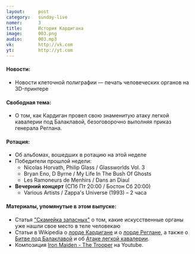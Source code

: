 ```yaml
---
layout:     post
category:   sunday-live
nomer:      3
title:      История Кардигана
image:      003.png
audio:      003.mp3
vk:         http://vk.com
yt:         http://yt.com
---
```


#### Новости:
- Новости клеточной полиграфии — печать человеческих органов на 3D-принтере

#### Свободная тема:
- О том, как Кардиган провел свою знаменитую атаку легкой кавалерии под Балаклавой, безоговорочно выполняя приказ генерала Реглана.

#### Ротация:
- Об альбомах, вошедших в ротацию на этой неделе
- Победители прошлой недели:
    - Nicolas Horvath, Philip Glass / Glassworlds Vol. 3
    - Bryan Eno, D Byrne / My Life In The Bush Of Ghosts
    - Les Ramoneurs de Menhirs / Dans an Diaul
- **Вечерний концерт** (СПб Пт 20:00 / Бостон Сб 20:00)
    - Various Artists / Zappa's Universe (1993) – 2 часа

#### Материалы, упомянутые в этом выпуске:
- Статья ["Скамейка запасных"](https://nplus1.ru/material/2016/02/19/tissue-engeneering) о том, какие искусственные органы уже нашли свое место в теле человекаю
- Статьи в Wikipedia о [лорде Кардигане](https://en.wikipedia.org/wiki/James_Brudenell,_7th_Earl_of_Cardigan) и о [лорде Реглане](https://en.wikipedia.org/wiki/FitzRoy_Somerset,_1st_Baron_Raglan), а также о [Битве под Балаклавой](https://en.wikipedia.org/wiki/Battle_of_Balaclava) и об [Атаке легкой кавалерии](https://en.wikipedia.org/wiki/Charge_of_the_Light_Brigade).
- Композиция [Iron Maiden - The Trooper](https://www.youtube.com/watch?v=2G5rfPISIwo) на Youtube.
